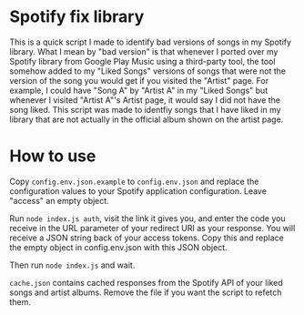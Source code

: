 # Spotify fix library

This is a quick script I made to identify bad versions of songs in my Spotify library. What I mean by "bad version" is that whenever I ported over my Spotify library from Google Play Music using a third-party tool, the tool somehow added to my "Liked Songs" versions of songs that were not the version of the song you would get if you visited the "Artist" page. For example, I could have "Song A" by "Artist A" in my "Liked Songs" but whenever I visited "Artist A"'s Artist page, it would say I did not have the song liked. This script was made to identfiy songs that I have liked in my library that are not actually in the official album shown on the artist page.

# How to use

Copy `config.env.json.example` to `config.env.json` and replace the configuration values to your Spotify application configuration. Leave "access" an empty object.

Run `node index.js auth`, visit the link it gives you, and enter the code you receive in the URL parameter of your redirect URI as your response. You will receive a JSON string back of your access tokens. Copy this and replace the empty object in config.env.json with this JSON object.

Then run `node index.js` and wait.

`cache.json` contains cached responses from the Spotify API of your liked songs and artist albums. Remove the file if you want the script to refetch them.